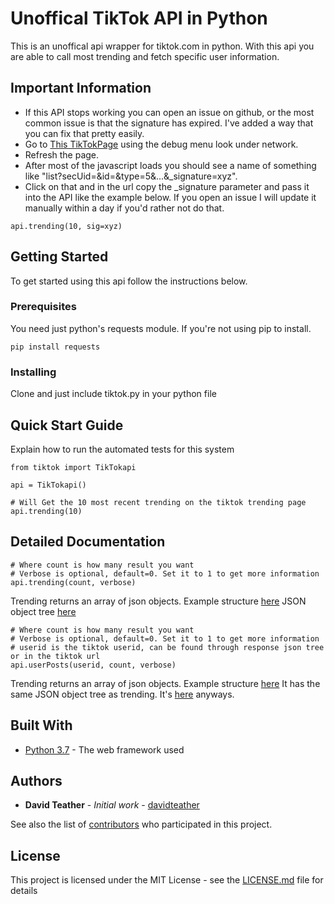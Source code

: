 # Unoffical TikTok API in Python

This is an unoffical api wrapper for tiktok.com in python. With this api you are able to call most trending and fetch specific user information.

## Important Information
* If this API stops working you can open an issue on github, or the most common issue is that the signature has expired. I've added a way that you can fix that pretty easily. 
* Go to [This TikTokPage](https://www.tiktok.com/en/trending) using the debug menu look under network. 
* Refresh the page. 
* After most of the javascript loads you should see a name of something like "list?secUid=&id=&type=5&...&_signature=xyz".
* Click on that and in the url copy the _signature parameter and pass it into the API like the example below. If you open an issue I will update it manually within a day if you'd rather not do that.
```
api.trending(10, sig=xyz)
```


## Getting Started

To get started using this api follow the instructions below.

### Prerequisites

You need just python's requests module. If you're not using pip to install.

```
pip install requests
```

### Installing

Clone and just include tiktok.py in your python file

## Quick Start Guide

Explain how to run the automated tests for this system

```
from tiktok import TikTokapi

api = TikTokapi()

# Will Get the 10 most recent trending on the tiktok trending page
api.trending(10)
```

## Detailed Documentation

```
# Where count is how many result you want
# Verbose is optional, default=0. Set it to 1 to get more information
api.trending(count, verbose)
```

Trending returns an array of json objects. Example structure [here](https://gist.github.com/davidteather/0be2e495e2de54098e8f2a9594581d27)
JSON object tree [here](https://gist.github.com/davidteather/bc4baef0edb621dd322c8ad128a31ac1)

```
# Where count is how many result you want
# Verbose is optional, default=0. Set it to 1 to get more information
# userid is the tiktok userid, can be found through response json tree or in the tiktok url
api.userPosts(userid, count, verbose)
```

Trending returns an array of json objects. Example structure [here](https://gist.github.com/davidteather/a5c1e54de353353f77a78139d2e5a9f9)
It has the same JSON object tree as trending. It's [here](https://gist.github.com/davidteather/bc4baef0edb621dd322c8ad128a31ac1) anyways.

## Built With

* [Python 3.7](https://www.python.org/) - The web framework used

## Authors

* **David Teather** - *Initial work* - [davidteather](https://github.com/davidteather)

See also the list of [contributors](https://github.com/davidteather/TikTok-Api/contributors) who participated in this project.

## License

This project is licensed under the MIT License - see the [LICENSE.md](LICENSE.md) file for details
